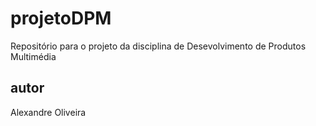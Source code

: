 # projetoDPM
Repositório para o projeto da disciplina de Desevolvimento de Produtos Multimédia

## autor
Alexandre Oliveira